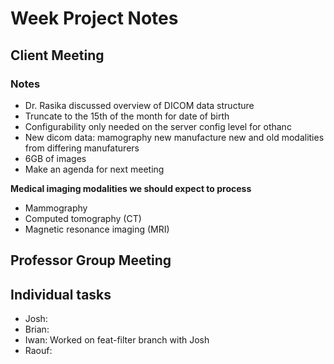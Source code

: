 # Week Project Notes

## Client Meeting
### Notes
- Dr. Rasika discussed overview of DICOM data structure
- Truncate to the 15th of the month for date of birth
- Configurability only needed on the server config level for othanc
- New dicom data: mamography new manufacture new and old modalities from differing manufaturers
- 6GB of images
- Make an agenda for next meeting

**Medical imaging modalities we should expect to process**
- Mammography
- Computed tomography (CT)
- Magnetic resonance imaging (MRI)

## Professor Group Meeting

## Individual tasks
- Josh:
- Brian:
- Iwan: Worked on feat-filter branch with Josh
- Raouf:

